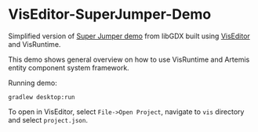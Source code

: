 VisEditor-SuperJumper-Demo
==========================

Simplified version of [Super Jumper demo](https://github.com/libgdx/libgdx-demo-superjumper) from libGDX built using [VisEditor](http://vis.kotcrab.com) and VisRuntime.

This demo shows general overview on how to use VisRuntime and Artemis entity component system framework.

Running demo:
```
gradlew desktop:run
```

To open in VisEditor, select `File->Open Project`, navigate to `vis` directory and select `project.json`.
